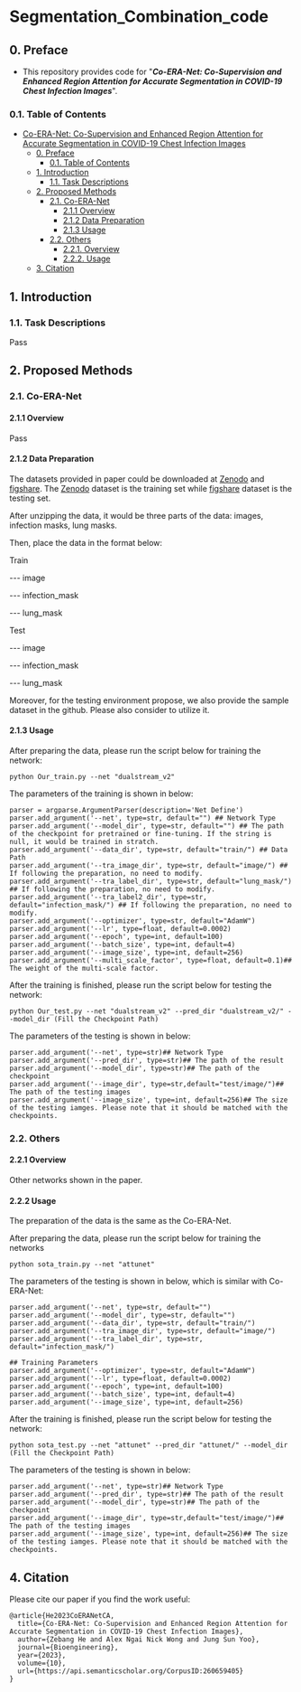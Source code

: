 # Segmentation_Combination_code

## 0. Preface

- This repository provides code for "_**Co-ERA-Net: Co-Supervision and Enhanced Region Attention for Accurate Segmentation in COVID-19 Chest Infection Images**_". 

### 0.1. Table of Contents

- [Co-ERA-Net: Co-Supervision and Enhanced Region Attention for Accurate Segmentation in COVID-19 Chest Infection Images](#)
  - [0. Preface](#)
    - [0.1. Table of Contents](#)
  - [1. Introduction](#)
    - [1.1. Task Descriptions](#)
  - [2. Proposed Methods](#)
    - [2.1. Co-ERA-Net](#)
      - [2.1.1 Overview](#)
      - [2.1.2 Data Preparation](#)
      - [2.1.3 Usage](#)
    - [2.2. Others](#)
      - [2.2.1. Overview](#)
      - [2.2.2. Usage](#)
  - [3. Citation](#)


## 1. Introduction

### 1.1. Task Descriptions

Pass

## 2. Proposed Methods

### 2.1. Co-ERA-Net

#### 2.1.1 Overview

Pass

#### 2.1.2 Data Preparation

The datasets provided in paper could be downloaded at [Zenodo](https://zenodo.org/records/3757476#.Xp0FhB9fgUE) and [figshare](https://figshare.com/articles/dataset/MedSeg_Covid_Dataset_1/13521488). The [Zenodo](https://zenodo.org/records/3757476#.Xp0FhB9fgUE) dataset is the training set while [figshare](https://figshare.com/articles/dataset/MedSeg_Covid_Dataset_1/13521488) dataset is the testing set.

After unzipping the data, it would be three parts of the data: images, infection masks, lung masks.

Then, place the data in the format below:

Train

--- image

--- infection_mask

--- lung_mask

Test

--- image

--- infection_mask

--- lung_mask

Moreover, for the testing environment propose, we also provide the sample dataset in the github. Please also consider to utilize it.


#### 2.1.3 Usage

After preparing the data, please run the script below for training the network:

`python Our_train.py --net "dualstream_v2"`

The parameters of the training is shown in below:

```
parser = argparse.ArgumentParser(description='Net Define')
parser.add_argument('--net', type=str, default="") ## Network Type
parser.add_argument('--model_dir', type=str, default="") ## The path of the checkpoint for pretrained or fine-tuning. If the string is null, it would be trained in stratch. 
parser.add_argument('--data_dir', type=str, default="train/") ## Data Path
parser.add_argument('--tra_image_dir', type=str, default="image/") ## If following the preparation, no need to modify.
parser.add_argument('--tra_label_dir', type=str, default="lung_mask/") ## If following the preparation, no need to modify.
parser.add_argument('--tra_label2_dir', type=str, default="infection_mask/") ## If following the preparation, no need to modify.
parser.add_argument('--optimizer', type=str, default="AdamW") 
parser.add_argument('--lr', type=float, default=0.0002)
parser.add_argument('--epoch', type=int, default=100)
parser.add_argument('--batch_size', type=int, default=4)
parser.add_argument('--image_size', type=int, default=256)
parser.add_argument('--multi_scale_factor', type=float, default=0.1)## The weight of the multi-scale factor.
```

After the training is finished, please run the script below for testing the network:

`python Our_test.py --net "dualstream_v2" --pred_dir "dualstream_v2/" --model_dir (Fill the Checkpoint Path)`

The parameters of the testing is shown in below:

```
parser.add_argument('--net', type=str)## Network Type
parser.add_argument('--pred_dir', type=str)## The path of the result
parser.add_argument('--model_dir', type=str)## The path of the checkpoint
parser.add_argument('--image_dir', type=str,default="test/image/")## The path of the testing images
parser.add_argument('--image_size', type=int, default=256)## The size of the testing iamges. Please note that it should be matched with the checkpoints.
```

### 2.2. Others

#### 2.2.1 Overview

Other networks shown in the paper.

#### 2.2.2 Usage

The preparation of the data is the same as the Co-ERA-Net.

After preparing the data, please run the script below for training the networks

`python sota_train.py --net "attunet"`

The parameters of the testing is shown in below, which is similar with Co-ERA-Net:

```
parser.add_argument('--net', type=str, default="")
parser.add_argument('--model_dir', type=str, default="")
parser.add_argument('--data_dir', type=str, default="train/")
parser.add_argument('--tra_image_dir', type=str, default="image/")
parser.add_argument('--tra_label_dir', type=str, default="infection_mask/")

## Training Parameters 
parser.add_argument('--optimizer', type=str, default="AdamW")
parser.add_argument('--lr', type=float, default=0.0002)
parser.add_argument('--epoch', type=int, default=100)
parser.add_argument('--batch_size', type=int, default=4)
parser.add_argument('--image_size', type=int, default=256)
```

After the training is finished, please run the script below for testing the network:

`python sota_test.py --net "attunet" --pred_dir "attunet/" --model_dir (Fill the Checkpoint Path)`

The parameters of the testing is shown in below:

```
parser.add_argument('--net', type=str)## Network Type
parser.add_argument('--pred_dir', type=str)## The path of the result
parser.add_argument('--model_dir', type=str)## The path of the checkpoint
parser.add_argument('--image_dir', type=str,default="test/image/")## The path of the testing images
parser.add_argument('--image_size', type=int, default=256)## The size of the testing iamges. Please note that it should be matched with the checkpoints.
```

## 4. Citation

Please cite our paper if you find the work useful: 

```
@article{He2023CoERANetCA,
  title={Co-ERA-Net: Co-Supervision and Enhanced Region Attention for Accurate Segmentation in COVID-19 Chest Infection Images},
  author={Zebang He and Alex Ngai Nick Wong and Jung Sun Yoo},
  journal={Bioengineering},
  year={2023},
  volume={10},
  url={https://api.semanticscholar.org/CorpusID:260659405}
}
```



